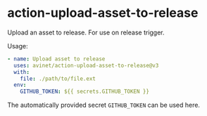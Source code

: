 # action-upload-asset-to-release

Upload an asset to release. For use on release trigger.

Usage:

```yaml
- name: Upload asset to release
  uses: avinet/action-upload-asset-to-release@v3
  with:
    file: ./path/to/file.ext
  env:
    GITHUB_TOKEN: ${{ secrets.GITHUB_TOKEN }}
```

The automatically provided secret `GITHUB_TOKEN` can be used here.
